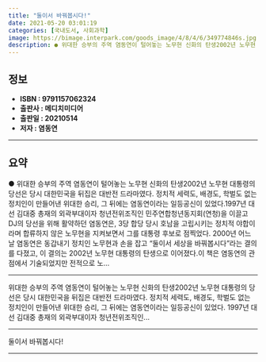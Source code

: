 ```yaml
---
title: "둘이서 바꿔봅시다!"
date: 2021-05-20 03:01:19
categories: [국내도서, 사회과학]
image: https://bimage.interpark.com/goods_image/4/8/4/6/349774846s.jpg
description: ● 위대한 승부의 주역 염동연이 털어놓는 노무현 신화의 탄생2002년 노무현 대통령의 당선은 당시 대한민국을 뒤집은 대반전 드라마였다. 정치적 세력도, 배경도, 학벌도 없는 정치인이 만들어낸 위대한 승리, 그 뒤에는 염동연이라는 일등공신이 있었다.1997년 대선 김대중 총재의 외곽부대
---
```


## **정보**

- **ISBN : 9791157062324**
- **출판사 : 메디치미디어**
- **출판일 : 20210514**
- **저자 : 염동연**

------



## **요약**

●  위대한 승부의 주역 염동연이 털어놓는 노무현 신화의 탄생2002년 노무현 대통령의 당선은 당시 대한민국을 뒤집은 대반전 드라마였다. 정치적 세력도, 배경도, 학벌도 없는 정치인이 만들어낸 위대한 승리, 그 뒤에는 염동연이라는 일등공신이 있었다.1997년 대선 김대중 총재의 외곽부대이자 청년전위조직인 민주연합청년동지회(연청)을 이끌고 DJ의 당선을 위해 활약하던 염동연은, 3당 합당 당시 호남을 고립시키는 정치적 야합이라며 합류하지 않은 노무현을 지켜보면서 그를 대통령 후보로 점찍었다. 2000년 어느 날 염동연은 동갑내기 정치인 노무현과 손을 잡고 “둘이서 세상을 바꿔봅시다”라는 결의를 다졌고, 이 결의는 2002년 노무현 대통령의 탄생으로 이어졌다.이 책은 염동연의 관점에서 기술되었지만 전적으로 노...

------

위대한 승부의 주역 염동연이 털어놓는
노무현 신화의 탄생2002년 노무현 대통령의 당선은 당시 대한민국을 뒤집은 대반전 드라마였다. 정치적 세력도, 배경도, 학벌도 없는 정치인이 만들어낸 위대한 승리, 그 뒤에는 염동연이라는 일등공신이 있었다.
1997년 대선 김대중 총재의 외곽부대이자 청년전위조직인... 

------


둘이서 바꿔봅시다! 

------


